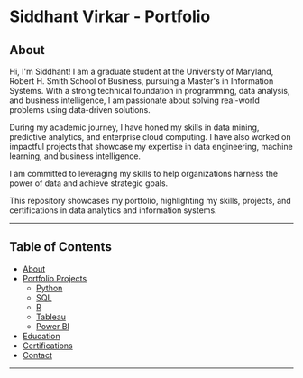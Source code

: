 # Siddhant Virkar -  Portfolio

## About  
Hi, I'm Siddhant! I am a graduate student at the University of Maryland, Robert H. Smith School of Business, pursuing a Master's in Information Systems. With a strong technical foundation in programming, data analysis, and business intelligence, I am passionate about solving real-world problems using data-driven solutions.  

During my academic journey, I have honed my skills in data mining, predictive analytics, and enterprise cloud computing. I have also worked on impactful projects that showcase my expertise in data engineering, machine learning, and business intelligence.  

I am committed to leveraging my skills to help organizations harness the power of data and achieve strategic goals. 

This repository showcases my portfolio, highlighting my skills, projects, and certifications in data analytics and information systems.

---

## Table of Contents  

- [About](#about)  
- [Portfolio Projects](#portfolio-projects)  
  - [Python](#python)  
  - [SQL](#sql)  
  - [R](#r)  
  - [Tableau](#tableau)  
  - [Power BI](#power-bi)  
- [Education](#education)  
- [Certifications](#certifications)  
- [Contact](#contact)  

---

